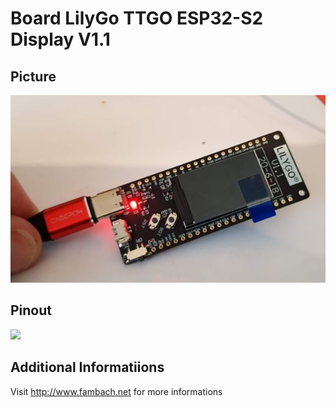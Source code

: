 # Board LilyGo TTGO ESP32-S2 Display V1.1

## Picture
![](./img/20201216_121230.jpg)

## Pinout
![](https://user-images.githubusercontent.com/11150791/98101958-3bf6fc00-1e93-11eb-83d8-e72d8c1a051d.png)

## Additional Informatiions
Visit http://www.fambach.net for more informations
